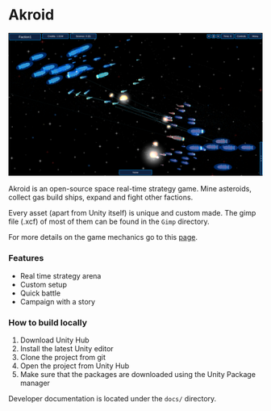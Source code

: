# Akroid


![](/Assets/Resources/Images/SpaceBattle1.png)

Akroid is an open-source space real-time strategy game.
Mine asteroids, collect gas build ships, expand and fight other factions.

Every asset (apart from Unity itself) is unique and custom made.
The gimp file (.xcf) of most of them can be found in the `Gimp` directory.

For more details on the game mechanics go to this [page](https://tuvus.github.io/).

### Features
* Real time strategy arena
* Custom setup
* Quick battle
* Campaign with a story

### How to build locally
1. Download Unity Hub
2. Install the latest Unity editor
3. Clone the project from git
4. Open the project from Unity Hub
5. Make sure that the packages are downloaded using the Unity Package manager

Developer documentation is located under the `docs/` directory.
